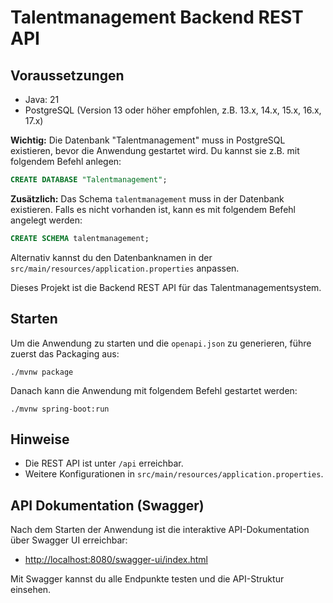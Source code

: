 # Talentmanagement Backend REST API


## Voraussetzungen
* Java: 21
* PostgreSQL (Version 13 oder höher empfohlen, z.B. 13.x, 14.x, 15.x, 16.x, 17.x)

**Wichtig:** Die Datenbank "Talentmanagement" muss in PostgreSQL existieren, bevor die Anwendung gestartet wird.
Du kannst sie z.B. mit folgendem Befehl anlegen:

```sql
CREATE DATABASE "Talentmanagement";
```

**Zusätzlich:** Das Schema `talentmanagement` muss in der Datenbank existieren. Falls es nicht vorhanden ist, kann es mit folgendem Befehl angelegt werden:

```sql
CREATE SCHEMA talentmanagement;
```

Alternativ kannst du den Datenbanknamen in der `src/main/resources/application.properties` anpassen.

Dieses Projekt ist die Backend REST API für das Talentmanagementsystem.

## Starten

Um die Anwendung zu starten und die `openapi.json` zu generieren, führe zuerst das Packaging aus:

```
./mvnw package
```

Danach kann die Anwendung mit folgendem Befehl gestartet werden:

```
./mvnw spring-boot:run
```

## Hinweise
- Die REST API ist unter `/api` erreichbar.
- Weitere Konfigurationen in `src/main/resources/application.properties`.

## API Dokumentation (Swagger)

Nach dem Starten der Anwendung ist die interaktive API-Dokumentation über Swagger UI erreichbar:

- [http://localhost:8080/swagger-ui/index.html](http://localhost:8080/swagger-ui/index.html)

Mit Swagger kannst du alle Endpunkte testen und die API-Struktur einsehen.
